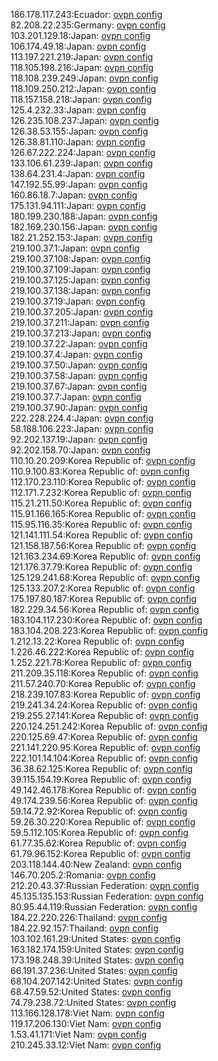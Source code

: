 186.178.117.243:Ecuador: [ovpn config](vpn/186_178_117_243.ovpn)  
82.208.22.235:Germany: [ovpn config](vpn/82_208_22_235.ovpn)  
103.201.129.18:Japan: [ovpn config](vpn/103_201_129_18.ovpn)  
106.174.49.18:Japan: [ovpn config](vpn/106_174_49_18.ovpn)  
113.197.221.219:Japan: [ovpn config](vpn/113_197_221_219.ovpn)  
118.105.198.216:Japan: [ovpn config](vpn/118_105_198_216.ovpn)  
118.108.239.249:Japan: [ovpn config](vpn/118_108_239_249.ovpn)  
118.109.250.212:Japan: [ovpn config](vpn/118_109_250_212.ovpn)  
118.157.158.218:Japan: [ovpn config](vpn/118_157_158_218.ovpn)  
125.4.232.33:Japan: [ovpn config](vpn/125_4_232_33.ovpn)  
126.235.108.237:Japan: [ovpn config](vpn/126_235_108_237.ovpn)  
126.38.53.155:Japan: [ovpn config](vpn/126_38_53_155.ovpn)  
126.38.81.110:Japan: [ovpn config](vpn/126_38_81_110.ovpn)  
126.67.222.224:Japan: [ovpn config](vpn/126_67_222_224.ovpn)  
133.106.61.239:Japan: [ovpn config](vpn/133_106_61_239.ovpn)  
138.64.231.4:Japan: [ovpn config](vpn/138_64_231_4.ovpn)  
147.192.55.99:Japan: [ovpn config](vpn/147_192_55_99.ovpn)  
160.86.18.7:Japan: [ovpn config](vpn/160_86_18_7.ovpn)  
175.131.94.111:Japan: [ovpn config](vpn/175_131_94_111.ovpn)  
180.199.230.188:Japan: [ovpn config](vpn/180_199_230_188.ovpn)  
182.169.230.156:Japan: [ovpn config](vpn/182_169_230_156.ovpn)  
182.21.252.153:Japan: [ovpn config](vpn/182_21_252_153.ovpn)  
219.100.37.1:Japan: [ovpn config](vpn/219_100_37_1.ovpn)  
219.100.37.108:Japan: [ovpn config](vpn/219_100_37_108.ovpn)  
219.100.37.109:Japan: [ovpn config](vpn/219_100_37_109.ovpn)  
219.100.37.125:Japan: [ovpn config](vpn/219_100_37_125.ovpn)  
219.100.37.138:Japan: [ovpn config](vpn/219_100_37_138.ovpn)  
219.100.37.19:Japan: [ovpn config](vpn/219_100_37_19.ovpn)  
219.100.37.205:Japan: [ovpn config](vpn/219_100_37_205.ovpn)  
219.100.37.211:Japan: [ovpn config](vpn/219_100_37_211.ovpn)  
219.100.37.213:Japan: [ovpn config](vpn/219_100_37_213.ovpn)  
219.100.37.22:Japan: [ovpn config](vpn/219_100_37_22.ovpn)  
219.100.37.4:Japan: [ovpn config](vpn/219_100_37_4.ovpn)  
219.100.37.50:Japan: [ovpn config](vpn/219_100_37_50.ovpn)  
219.100.37.58:Japan: [ovpn config](vpn/219_100_37_58.ovpn)  
219.100.37.67:Japan: [ovpn config](vpn/219_100_37_67.ovpn)  
219.100.37.7:Japan: [ovpn config](vpn/219_100_37_7.ovpn)  
219.100.37.90:Japan: [ovpn config](vpn/219_100_37_90.ovpn)  
222.228.224.4:Japan: [ovpn config](vpn/222_228_224_4.ovpn)  
58.188.106.223:Japan: [ovpn config](vpn/58_188_106_223.ovpn)  
92.202.137.19:Japan: [ovpn config](vpn/92_202_137_19.ovpn)  
92.202.158.70:Japan: [ovpn config](vpn/92_202_158_70.ovpn)  
110.10.20.209:Korea Republic of: [ovpn config](vpn/110_10_20_209.ovpn)  
110.9.100.83:Korea Republic of: [ovpn config](vpn/110_9_100_83.ovpn)  
112.170.23.110:Korea Republic of: [ovpn config](vpn/112_170_23_110.ovpn)  
112.171.7.232:Korea Republic of: [ovpn config](vpn/112_171_7_232.ovpn)  
115.21.211.50:Korea Republic of: [ovpn config](vpn/115_21_211_50.ovpn)  
115.91.166.165:Korea Republic of: [ovpn config](vpn/115_91_166_165.ovpn)  
115.95.116.35:Korea Republic of: [ovpn config](vpn/115_95_116_35.ovpn)  
121.141.111.54:Korea Republic of: [ovpn config](vpn/121_141_111_54.ovpn)  
121.158.187.56:Korea Republic of: [ovpn config](vpn/121_158_187_56.ovpn)  
121.163.234.69:Korea Republic of: [ovpn config](vpn/121_163_234_69.ovpn)  
121.176.37.79:Korea Republic of: [ovpn config](vpn/121_176_37_79.ovpn)  
125.129.241.68:Korea Republic of: [ovpn config](vpn/125_129_241_68.ovpn)  
125.133.207.2:Korea Republic of: [ovpn config](vpn/125_133_207_2.ovpn)  
175.197.80.187:Korea Republic of: [ovpn config](vpn/175_197_80_187.ovpn)  
182.229.34.56:Korea Republic of: [ovpn config](vpn/182_229_34_56.ovpn)  
183.104.117.230:Korea Republic of: [ovpn config](vpn/183_104_117_230.ovpn)  
183.104.208.223:Korea Republic of: [ovpn config](vpn/183_104_208_223.ovpn)  
1.212.13.22:Korea Republic of: [ovpn config](vpn/1_212_13_22.ovpn)  
1.226.46.222:Korea Republic of: [ovpn config](vpn/1_226_46_222.ovpn)  
1.252.221.78:Korea Republic of: [ovpn config](vpn/1_252_221_78.ovpn)  
211.209.35.118:Korea Republic of: [ovpn config](vpn/211_209_35_118.ovpn)  
211.57.240.70:Korea Republic of: [ovpn config](vpn/211_57_240_70.ovpn)  
218.239.107.83:Korea Republic of: [ovpn config](vpn/218_239_107_83.ovpn)  
219.241.34.24:Korea Republic of: [ovpn config](vpn/219_241_34_24.ovpn)  
219.255.27.141:Korea Republic of: [ovpn config](vpn/219_255_27_141.ovpn)  
220.124.251.242:Korea Republic of: [ovpn config](vpn/220_124_251_242.ovpn)  
220.125.69.47:Korea Republic of: [ovpn config](vpn/220_125_69_47.ovpn)  
221.141.220.95:Korea Republic of: [ovpn config](vpn/221_141_220_95.ovpn)  
222.101.14.104:Korea Republic of: [ovpn config](vpn/222_101_14_104.ovpn)  
36.38.62.125:Korea Republic of: [ovpn config](vpn/36_38_62_125.ovpn)  
39.115.154.19:Korea Republic of: [ovpn config](vpn/39_115_154_19.ovpn)  
49.142.46.178:Korea Republic of: [ovpn config](vpn/49_142_46_178.ovpn)  
49.174.239.56:Korea Republic of: [ovpn config](vpn/49_174_239_56.ovpn)  
59.14.72.92:Korea Republic of: [ovpn config](vpn/59_14_72_92.ovpn)  
59.26.30.220:Korea Republic of: [ovpn config](vpn/59_26_30_220.ovpn)  
59.5.112.105:Korea Republic of: [ovpn config](vpn/59_5_112_105.ovpn)  
61.77.35.62:Korea Republic of: [ovpn config](vpn/61_77_35_62.ovpn)  
61.79.96.152:Korea Republic of: [ovpn config](vpn/61_79_96_152.ovpn)  
203.118.144.40:New Zealand: [ovpn config](vpn/203_118_144_40.ovpn)  
146.70.205.2:Romania: [ovpn config](vpn/146_70_205_2.ovpn)  
212.20.43.37:Russian Federation: [ovpn config](vpn/212_20_43_37.ovpn)  
45.135.135.153:Russian Federation: [ovpn config](vpn/45_135_135_153.ovpn)  
80.95.44.119:Russian Federation: [ovpn config](vpn/80_95_44_119.ovpn)  
184.22.220.226:Thailand: [ovpn config](vpn/184_22_220_226.ovpn)  
184.22.92.157:Thailand: [ovpn config](vpn/184_22_92_157.ovpn)  
103.102.161.29:United States: [ovpn config](vpn/103_102_161_29.ovpn)  
163.182.174.159:United States: [ovpn config](vpn/163_182_174_159.ovpn)  
173.198.248.39:United States: [ovpn config](vpn/173_198_248_39.ovpn)  
66.191.37.236:United States: [ovpn config](vpn/66_191_37_236.ovpn)  
68.104.207.142:United States: [ovpn config](vpn/68_104_207_142.ovpn)  
68.47.59.52:United States: [ovpn config](vpn/68_47_59_52.ovpn)  
74.79.238.72:United States: [ovpn config](vpn/74_79_238_72.ovpn)  
113.166.128.178:Viet Nam: [ovpn config](vpn/113_166_128_178.ovpn)  
119.17.206.130:Viet Nam: [ovpn config](vpn/119_17_206_130.ovpn)  
1.53.41.171:Viet Nam: [ovpn config](vpn/1_53_41_171.ovpn)  
210.245.33.12:Viet Nam: [ovpn config](vpn/210_245_33_12.ovpn)  
